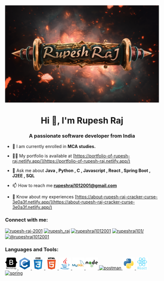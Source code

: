 ![logo](https://github.com/rupeshraj1012001/rupeshraj1012001/blob/main/S3oHv-G_RQmZzY1IxPsf9Q.png?raw=true)
<h1 align="center">Hi 👋, I'm Rupesh Raj</h1>
<h3 align="center">A passionate software developer from India</h3>

- 🌱 I am currently enrolled in **MCA studies.**

- 👨‍💻 My portfolio is available at [https://portfolio-of-rupesh-raj.netlify.app/](https://portfolio-of-rupesh-raj.netlify.app/)

- 💬 Ask me about **Java , Python , C , Javascript , React , Spring Boot , J2EE , SQL**

- 📫 How to reach me **rupeshraj1012001@gmail.com**

- 📄 Know about my experiences [https://about-rupesh-raj-cracker-curse-3e0a3f.netlify.app/](https://about-rupesh-raj-cracker-curse-3e0a3f.netlify.app/)

<h3 align="left">Connect with me:</h3>
<p align="left">
<a href="https://codepen.io/rupesh-raj-2001" target="blank"><img align="center" src="https://raw.githubusercontent.com/rahuldkjain/github-profile-readme-generator/master/src/images/icons/Social/codepen.svg" alt="rupesh-raj-2001" height="30" width="40" /></a>
<a href="https://www.codechef.com/users/rupesh_raj" target="blank"><img align="center" src="https://cdn.jsdelivr.net/npm/simple-icons@3.1.0/icons/codechef.svg" alt="rupesh_raj" height="30" width="40" /></a>
<a href="https://www.hackerrank.com/rupeshraj1012001" target="blank"><img align="center" src="https://raw.githubusercontent.com/rahuldkjain/github-profile-readme-generator/master/src/images/icons/Social/hackerrank.svg" alt="rupeshraj1012001" height="30" width="40" /></a>
<a href="https://www.leetcode.com/rupeshraj101/" target="blank"><img align="center" src="https://raw.githubusercontent.com/rahuldkjain/github-profile-readme-generator/master/src/images/icons/Social/leet-code.svg" alt="rupeshraj101/" height="30" width="40" /></a>
<a href="https://www.hackerearth.com/@rupeshraj1012001" target="blank"><img align="center" src="https://raw.githubusercontent.com/rahuldkjain/github-profile-readme-generator/master/src/images/icons/Social/hackerearth.svg" alt="@rupeshraj1012001" height="30" width="40" /></a>
</p>

<h3 align="left">Languages and Tools:</h3>
<p align="left"> <a href="https://getbootstrap.com" target="_blank" rel="noreferrer"> <img src="https://raw.githubusercontent.com/devicons/devicon/master/icons/bootstrap/bootstrap-plain-wordmark.svg" alt="bootstrap" width="40" height="40"/> </a> <a href="https://www.cprogramming.com/" target="_blank" rel="noreferrer"> <img src="https://raw.githubusercontent.com/devicons/devicon/master/icons/c/c-original.svg" alt="c" width="40" height="40"/> </a> <a href="https://www.w3schools.com/css/" target="_blank" rel="noreferrer"> <img src="https://raw.githubusercontent.com/devicons/devicon/master/icons/css3/css3-original-wordmark.svg" alt="css3" width="40" height="40"/> </a> <a href="https://www.w3.org/html/" target="_blank" rel="noreferrer"> <img src="https://raw.githubusercontent.com/devicons/devicon/master/icons/html5/html5-original-wordmark.svg" alt="html5" width="40" height="40"/> </a> <a href="https://www.java.com" target="_blank" rel="noreferrer"> <img src="https://raw.githubusercontent.com/devicons/devicon/master/icons/java/java-original.svg" alt="java" width="40" height="40"/> </a> <a href="https://www.mysql.com/" target="_blank" rel="noreferrer"> <img src="https://raw.githubusercontent.com/devicons/devicon/master/icons/mysql/mysql-original-wordmark.svg" alt="mysql" width="40" height="40"/> </a> <a href="https://nodejs.org" target="_blank" rel="noreferrer"> <img src="https://raw.githubusercontent.com/devicons/devicon/master/icons/nodejs/nodejs-original-wordmark.svg" alt="nodejs" width="40" height="40"/> </a> <a href="https://postman.com" target="_blank" rel="noreferrer"> <img src="https://www.vectorlogo.zone/logos/getpostman/getpostman-icon.svg" alt="postman" width="40" height="40"/> </a> <a href="https://www.python.org" target="_blank" rel="noreferrer"> <img src="https://raw.githubusercontent.com/devicons/devicon/master/icons/python/python-original.svg" alt="python" width="40" height="40"/> </a> <a href="https://reactjs.org/" target="_blank" rel="noreferrer"> <img src="https://raw.githubusercontent.com/devicons/devicon/master/icons/react/react-original-wordmark.svg" alt="react" width="40" height="40"/> </a> <a href="https://spring.io/" target="_blank" rel="noreferrer"> <img src="https://www.vectorlogo.zone/logos/springio/springio-icon.svg" alt="spring" width="40" height="40"/> </a> </p>

